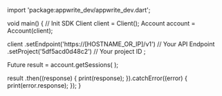 import 'package:appwrite_dev/appwrite_dev.dart';

void main() { // Init SDK
  Client client = Client();
  Account account = Account(client);

  client
    .setEndpoint('https://[HOSTNAME_OR_IP]/v1') // Your API Endpoint
    .setProject('5df5acd0d48c2') // Your project ID
  ;

  Future result = account.getSessions(  );

  result
    .then((response) {
      print(response);
    }).catchError((error) {
      print(error.response);
  });
}